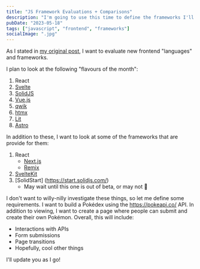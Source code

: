 ```yaml
---
title: "JS Framework Evaluations + Comparisons"
description: "I'm going to use this time to define the frameworks I'll be looking at and requirements..."
pubDate: "2023-05-18"
tags: ["javascript", "frontend", "frameworks"]
socialImage: ".jpg"
---
```


As I stated in [my original post](../01/a-new-blog-why.md), I want to evaluate new frontend "languages" and frameworks.

I plan to look at the following "flavours of the month":

1.  React
2.  [Svelte](https://svelte.dev/)
3.  [SolidJS](https://www.solidjs.com/)
4.  [Vue.js](https://vuejs.org/)
5.  [qwik](https://qwik.builder.io/)
6.  [htmx](https://htmx.org/)
7.  [Lit](https://lit.dev/)
8.  [Astro](https://astro.build/)

In addition to these, I want to look at some of the frameworks that are provide for them:

1.  React
    -   [Next.js](https://nextjs.org/)
    -   [Remix](https://remix.run/)
2.  [SvelteKit](https://kit.svelte.dev/)
3.  [SolidStart] (https://start.solidjs.com/)
    -   May wait until this one is out of beta, or may not 🤷

I don't want to willy-nilly investigate these things, so let me define some requirements. I want to build a Pokédex using
the https://pokeapi.co/ API. In addition to viewing, I want to create a page where people can submit and create their
own Pokémon. Overall, this will include:

-   Interactions with APIs
-   Form submissions
-   Page transitions
-   Hopefully, cool other things

I'll update you as I go!
